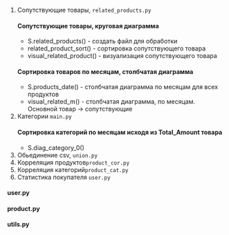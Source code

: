 1. Сопутствующие товары, ```related_products.py```   
    #### Сопутствующие товары, круговая диаграмма   
    - S.related_products() - создать файл для обработки   
    - related_product_sort() - сортировка сопутствующего товара   
    - visual_related_product() - визуализация сопутствующего товара   
    #### Сортировка товаров по месяцам, столбчатая диаграмма   
    - S.products_date() - столбчатая диаграмма по месяцам для всех продуктов   
    - visual_related_m() - столбчатая диаграмма, по месяцам. Основной товар -> сопутствующие   
2. Категории ```main.py```   
    #### Сортировка категорий по месяцам исходя из Total_Amount товара
    - S.diag_category_0() 
3. Обьединение csv, ```union.py```   
4. Корреляция продуктов``` product_cor.py ```   
5. Корреляция категорий``` product_cat.py ```   
6. Статистика покупателя ``` user.py ```   


#### user.py
#### product.py
#### utils.py
